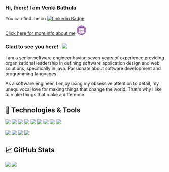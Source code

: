 ### Hi, there! I am Venki Bathula

You can find me on [![Linkedin Badge](https://img.shields.io/badge/-LinkedIn-0e76a8?style=flat-square&logo=Linkedin&logoColor=white)](https://www.linkedin.com/in/venki-bathula/)

[Click here for more info about me](https://gateway.ipfs.io/ipfs/QmWQd6c3Rm2b4UVpk3pZpgB6CWZb1BGd7m3SSc4Xr1s6bn)  <img src="https://raw.githubusercontent.com/venkibathula/venkibathula/master/wr-resumes-logo.png" width="30px">

### Glad to see you here! &nbsp; ![](https://visitor-badge.glitch.me/badge?page_id=venkibathula)

I am a senior software engineer having seven years of experience providing organizational leadership in defining software application design and web solutions, specifically in
java. Passionate about software development and programming languages.

As a software engineer, I enjoy using my obsessive attention to detail, my unequivocal love for making things that change the world. That's why I like to make things that make a difference.

## 🔧 Technologies & Tools

![](https://img.shields.io/badge/Code-Java-informational?style=flat&logo=java&logoColor=white&color=2bbc8a)
![](https://img.shields.io/badge/Code-Spring-informational?style=flat&logo=spring&logoColor=white&color=2bbc8a)
![](https://img.shields.io/badge/Tools-PostgreSQL-informational?style=flat&logo=postgresql&logoColor=white&color=2bbc8a)
![](https://img.shields.io/badge/Tools-Neo4j-informational?style=flat&logo=neo4j&logoColor=white&color=2bbc8a)
![](https://img.shields.io/badge/Code-Kafka-informational?style=flat&logo=kafka&logoColor=white&color=2bbc8a)
![](https://img.shields.io/badge/OS-Linux-informational?style=flat&logo=linux&logoColor=white&color=2bbc8a)
![](https://img.shields.io/badge/Tools-Docker-informational?style=flat&logo=docker&logoColor=white&color=2bbc8a)
![](https://img.shields.io/badge/Tools-Kubernetes-informational?style=flat&logo=kubernetes&logoColor=white&color=2bbc8a)
![](https://img.shields.io/badge/Agile-SAFe5-informational?style=flat&logo=agile&logoColor=white&color=2bbc8a)

![](https://img.shields.io/badge/Technology-Blockchain-informational?style=flat&logo=blockchain&logoColor=white&color=2bbc8a)
![](https://img.shields.io/badge/Code-Solidity-informational?style=flat&logo=solidity&logoColor=white&color=2bbc8a)
![](https://img.shields.io/badge/Code-Ethereum-informational?style=flat&logo=ethereum&logoColor=white&color=2bbc8a)
![](https://img.shields.io/badge/Code-IPFS-informational?style=flat&logo=ipfs&logoColor=white&color=2bbc8a)


## &#x1f4c8; GitHub Stats
<p>
  <img height="180em" src="https://github-readme-stats.vercel.app/api?username=venkibathula&show_icons=true&hide_border=true&&count_private=true&include_all_commits=true" />
  <img height="180em" src="https://github-readme-stats.vercel.app/api/top-langs/?username=venkibathula&exclude_repo=KNN-Image-Classification&show_icons=true&hide_border=true&layout=compact&langs_count=8"/>
</p>


